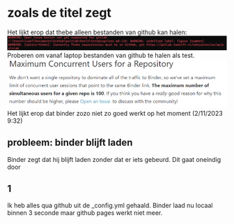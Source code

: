 # zoals de titel zegt

Het lijkt erop dat thebe alleen bestanden van github kan halen: 
![thebeGithub](./images/thebeGithub.png)
Proberen om vanaf laptop bestanden van github te halen als test. 
![binderUsers](./images/binder_max.png)
Het lijkt erop dat binder zozo niet zo goed werkt op het moment (2/11/2023 9:32)

## probleem: binder blijft laden

Binder zegt dat hij blijft laden zonder dat er iets gebeurd. Dit gaat oneindig door

## 1

Ik heb alles qua github uit de _config.yml gehaald. Binder laad nu locaal binnen 3 seconde maar github pages werkt niet meer.